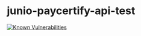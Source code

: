 # junio-paycertify-api-test
[![Known Vulnerabilities](https://snyk.io/test/github/juniohenrique/junio-paycertify-api-test/badge.svg?targetFile=package.json)](https://snyk.io/test/github/juniohenrique/junio-paycertify-api-test?targetFile=package.json)
